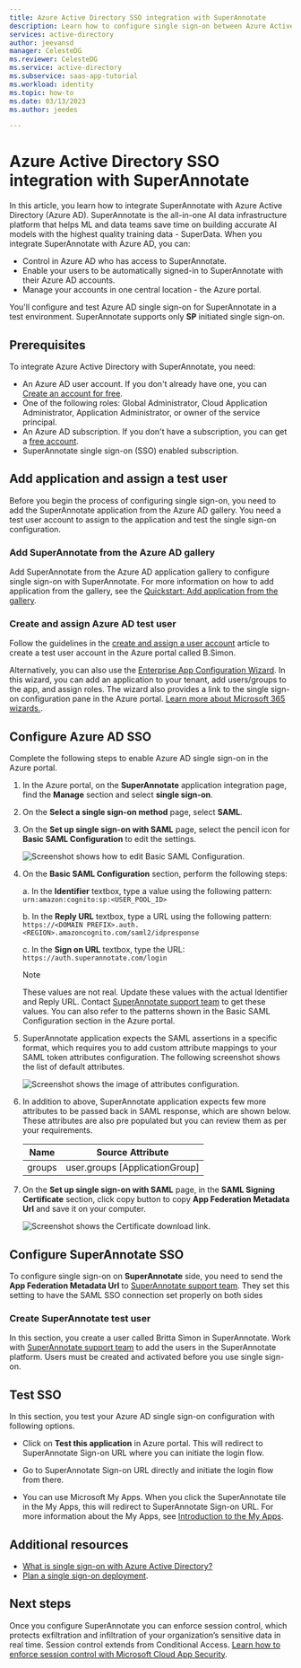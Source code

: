 ```yaml
---
title: Azure Active Directory SSO integration with SuperAnnotate
description: Learn how to configure single sign-on between Azure Active Directory and SuperAnnotate.
services: active-directory
author: jeevansd
manager: CelesteDG
ms.reviewer: CelesteDG
ms.service: active-directory
ms.subservice: saas-app-tutorial
ms.workload: identity
ms.topic: how-to
ms.date: 03/13/2023
ms.author: jeedes

---
```


# Azure Active Directory SSO integration with SuperAnnotate

In this article, you learn how to integrate SuperAnnotate with Azure Active Directory (Azure AD). SuperAnnotate is the all-in-one AI data infrastructure platform that helps ML and data teams save time on building accurate AI models with the highest quality training data - SuperData. When you integrate SuperAnnotate with Azure AD, you can:

* Control in Azure AD who has access to SuperAnnotate.
* Enable your users to be automatically signed-in to SuperAnnotate with their Azure AD accounts.
* Manage your accounts in one central location - the Azure portal.

You'll configure and test Azure AD single sign-on for SuperAnnotate in a test environment. SuperAnnotate supports only **SP** initiated single sign-on.

## Prerequisites

To integrate Azure Active Directory with SuperAnnotate, you need:

* An Azure AD user account. If you don't already have one, you can [Create an account for free](https://azure.microsoft.com/free/?WT.mc_id=A261C142F).
* One of the following roles: Global Administrator, Cloud Application Administrator, Application Administrator, or owner of the service principal.
* An Azure AD subscription. If you don't have a subscription, you can get a [free account](https://azure.microsoft.com/free/).
* SuperAnnotate single sign-on (SSO) enabled subscription.

## Add application and assign a test user

Before you begin the process of configuring single sign-on, you need to add the SuperAnnotate application from the Azure AD gallery. You need a test user account to assign to the application and test the single sign-on configuration.

### Add SuperAnnotate from the Azure AD gallery

Add SuperAnnotate from the Azure AD application gallery to configure single sign-on with SuperAnnotate. For more information on how to add application from the gallery, see the [Quickstart: Add application from the gallery](../manage-apps/add-application-portal.md).

### Create and assign Azure AD test user

Follow the guidelines in the [create and assign a user account](../manage-apps/add-application-portal-assign-users.md) article to create a test user account in the Azure portal called B.Simon.

Alternatively, you can also use the [Enterprise App Configuration Wizard](https://portal.office.com/AdminPortal/home?Q=Docs#/azureadappintegration). In this wizard, you can add an application to your tenant, add users/groups to the app, and assign roles. The wizard also provides a link to the single sign-on configuration pane in the Azure portal. [Learn more about Microsoft 365 wizards.](/microsoft-365/admin/misc/azure-ad-setup-guides). 

## Configure Azure AD SSO

Complete the following steps to enable Azure AD single sign-on in the Azure portal.

1. In the Azure portal, on the **SuperAnnotate** application integration page, find the **Manage** section and select **single sign-on**.
1. On the **Select a single sign-on method** page, select **SAML**.
1. On the **Set up single sign-on with SAML** page, select the pencil icon for **Basic SAML Configuration** to edit the settings.

   ![Screenshot shows how to edit Basic SAML Configuration.](common/edit-urls.png "Basic Configuration")

1. On the **Basic SAML Configuration** section, perform the following steps:

	a. In the **Identifier** textbox, type a value using the following pattern:
	`urn:amazon:cognito:sp:<USER_POOL_ID>` 

	b. In the **Reply URL** textbox, type a URL using the following pattern:
	`https://<DOMAIN PREFIX>.auth.<REGION>.amazoncognito.com/saml2/idpresponse`

	c. In the **Sign on URL** textbox, type the URL:
	`https://auth.superannotate.com/login`

	> [!Note]
    > These values are not real. Update these values with the actual Identifier and Reply URL. Contact [SuperAnnotate support team](mailto:support@superannotate.com) to get these values. You can also refer to the patterns shown in the Basic SAML Configuration section in the Azure portal.

1. SuperAnnotate application expects the SAML assertions in a specific format, which requires you to add custom attribute mappings to your SAML token attributes configuration. The following screenshot shows the list of default attributes.

	![Screenshot shows the image of attributes configuration.](common/default-attributes.png "Image")

1. In addition to above, SuperAnnotate application expects few more attributes to be passed back in SAML response, which are shown below. These attributes are also pre populated but you can review them as per your requirements.

	| Name |  Source Attribute|
	| ---------------|  --------- |
    | groups | user.groups [ApplicationGroup] |

1. On the **Set up single sign-on with SAML** page, in the **SAML Signing Certificate** section, click copy button to copy **App Federation Metadata Url** and save it on your computer.

    ![Screenshot shows the Certificate download link.](common/copy-metadataurl.png "Certificate")

## Configure SuperAnnotate SSO

To configure single sign-on on **SuperAnnotate** side, you need to send the **App Federation Metadata Url** to [SuperAnnotate support team](mailto:support@superannotate.com). They set this setting to have the SAML SSO connection set properly on both sides

### Create SuperAnnotate test user

In this section, you create a user called Britta Simon in SuperAnnotate. Work with [SuperAnnotate support team](mailto:support@superannotate.com) to add the users in the SuperAnnotate platform. Users must be created and activated before you use single sign-on.

## Test SSO 

In this section, you test your Azure AD single sign-on configuration with following options. 

* Click on **Test this application** in Azure portal. This will redirect to SuperAnnotate Sign-on URL where you can initiate the login flow. 

* Go to SuperAnnotate Sign-on URL directly and initiate the login flow from there.

* You can use Microsoft My Apps. When you click the SuperAnnotate tile in the My Apps, this will redirect to SuperAnnotate Sign-on URL. For more information about the My Apps, see [Introduction to the My Apps](../user-help/my-apps-portal-end-user-access.md).

## Additional resources

* [What is single sign-on with Azure Active Directory?](../manage-apps/what-is-single-sign-on.md)
* [Plan a single sign-on deployment](../manage-apps/plan-sso-deployment.md).

## Next steps

Once you configure SuperAnnotate you can enforce session control, which protects exfiltration and infiltration of your organization’s sensitive data in real time. Session control extends from Conditional Access. [Learn how to enforce session control with Microsoft Cloud App Security](/cloud-app-security/proxy-deployment-aad).